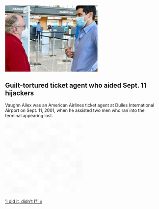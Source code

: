 
![Guilt-tortured ticket agent who aided Sept. 11 hijackers](./20210910115843.png)
## Guilt-tortured ticket agent who aided Sept. 11 hijackers

Vaughn Allex was an American Airlines ticket agent at Dulles International Airport on Sept. 11, 2001, when he assisted two men who ran into the terminal appearing lost.

![pic](../square_bg.png)

['I did it, didn't I?' »](https://www.yahoo.com/gma/ticket-agent-helped-sept-11-090807722.html)
